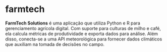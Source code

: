 # farmtech
**FarmTech Solutions** é uma aplicação que utiliza Python e R para gerenciamento agrícola digital. Com suporte para culturas de milho e café, ela calcula métricas de produtividade e exporta dados para análise. Além disso, conecta-se a uma API meteorológica para fornecer dados climáticos que auxiliam na tomada de decisões no campo.
